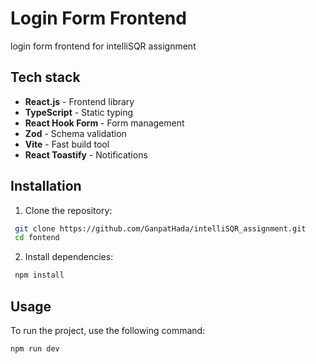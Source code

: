 # Login Form Frontend
login form frontend for intelliSQR assignment 

## Tech stack 

- **React.js** - Frontend library
- **TypeScript** - Static typing
- **React Hook Form** - Form management
- **Zod** - Schema validation
- **Vite** - Fast build tool
- **React Toastify** - Notifications

## Installation
1. Clone the repository:
```bash
 git clone https://github.com/GanpatHada/intelliSQR_assignment.git
 cd fontend
 ```


2. Install dependencies:
```bash
 npm install
 ```

## Usage
To run the project, use the following command:
```bash
npm run dev
``` 